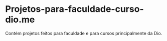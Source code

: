 # Projetos-para-faculdade-curso-dio.me
Contém projetos feitos para faculdade e para cursos principalmente da Dio.
